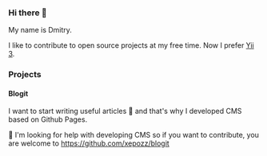 ### Hi there 👋

My name is Dmitry. 

I like to contribute to open source projects at my free time. Now I prefer [Yii 3](https://github.com/yiisoft).

### Projects

#### Blogit

I want to start writing useful articles 📝 and that's why I developed CMS based on Github Pages.

🤔 I'm looking for help with developing CMS so if you want to contribute, you are welcome to https://github.com/xepozz/blogit 

<!--
**xepozz/xepozz** is a ✨ _special_ ✨ repository because its `README.md` (this file) appears on your GitHub profile.

Here are some ideas to get you started:

- 🔭 I’m currently working on ...
- 🌱 I’m currently learning ...
- 👯 I’m looking to collaborate on ...
- 🤔 I’m looking for help with ...
- 💬 Ask me about ...
- 📫 How to reach me: ...
- 😄 Pronouns: ...
- ⚡ Fun fact: ...
-->
